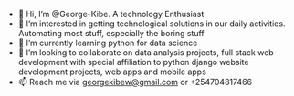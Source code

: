 - 👋 Hi, I’m @George-Kibe. A technology Enthusiast
- 👀 I’m interested in getting technological solutions in our daily activities. Automating most stuff, especially the boring stuff
- 🌱 I’m currently learning python for data science
- 💞️ I’m looking to collaborate on data analysis projects, full stack web development with special affiliation to python django website development projects, web apps and mobile apps
- 📫 Reach me via georgekibew@gmail.com or +254704817466

<!---
George-Kibe/George-Kibe is a ✨ special ✨ repository because its `README.md` (this file) appears on your GitHub profile.
You can click the Preview link to take a look at your changes.
--->
